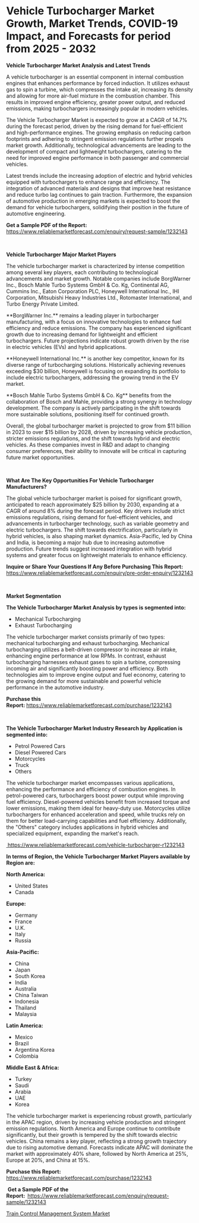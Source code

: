 <p><h1>Vehicle Turbocharger Market Growth, Market Trends, COVID-19 Impact, and Forecasts for period from 2025 - 2032</h1></p><p><strong>Vehicle Turbocharger Market Analysis and Latest Trends</strong></p>
<p><p>A vehicle turbocharger is an essential component in internal combustion engines that enhances performance by forced induction. It utilizes exhaust gas to spin a turbine, which compresses the intake air, increasing its density and allowing for more air-fuel mixture in the combustion chamber. This results in improved engine efficiency, greater power output, and reduced emissions, making turbochargers increasingly popular in modern vehicles.</p><p>The Vehicle Turbocharger Market is expected to grow at a CAGR of 14.7% during the forecast period, driven by the rising demand for fuel-efficient and high-performance engines. The growing emphasis on reducing carbon footprints and adhering to stringent emission regulations further propels market growth. Additionally, technological advancements are leading to the development of compact and lightweight turbochargers, catering to the need for improved engine performance in both passenger and commercial vehicles.</p><p>Latest trends include the increasing adoption of electric and hybrid vehicles equipped with turbochargers to enhance range and efficiency. The integration of advanced materials and designs that improve heat resistance and reduce turbo lag continues to gain traction. Furthermore, the expansion of automotive production in emerging markets is expected to boost the demand for vehicle turbochargers, solidifying their position in the future of automotive engineering.</p></p>
<p><strong>Get a Sample PDF of the Report:&nbsp;</strong> <a href="https://www.reliablemarketforecast.com/enquiry/request-sample/1232143?utm_campaign=2780&utm_medium=2&utm_source=Github&utm_content=ia&utm_term=30032025&utm_id=vehicle-turbocharger">https://www.reliablemarketforecast.com/enquiry/request-sample/1232143</a></p>
<p>&nbsp;</p>
<p><strong>Vehicle Turbocharger Major Market Players</strong></p>
<p><p>The vehicle turbocharger market is characterized by intense competition among several key players, each contributing to technological advancements and market growth. Notable companies include BorgWarner Inc., Bosch Mahle Turbo Systems GmbH & Co. Kg, Continental AG, Cummins Inc., Eaton Corporation PLC, Honeywell International Inc., IHI Corporation, Mitsubishi Heavy Industries Ltd., Rotomaster International, and Turbo Energy Private Limited.</p><p>**BorgWarner Inc.** remains a leading player in turbocharger manufacturing, with a focus on innovative technologies to enhance fuel efficiency and reduce emissions. The company has experienced significant growth due to increasing demand for lightweight and efficient turbochargers. Future projections indicate robust growth driven by the rise in electric vehicles (EVs) and hybrid applications.</p><p>**Honeywell International Inc.** is another key competitor, known for its diverse range of turbocharging solutions. Historically achieving revenues exceeding $30 billion, Honeywell is focusing on expanding its portfolio to include electric turbochargers, addressing the growing trend in the EV market.</p><p>**Bosch Mahle Turbo Systems GmbH & Co. Kg** benefits from the collaboration of Bosch and Mahle, providing a strong synergy in technology development. The company is actively participating in the shift towards more sustainable solutions, positioning itself for continued growth.</p><p>Overall, the global turbocharger market is projected to grow from $11 billion in 2023 to over $15 billion by 2028, driven by increasing vehicle production, stricter emissions regulations, and the shift towards hybrid and electric vehicles. As these companies invest in R&D and adapt to changing consumer preferences, their ability to innovate will be critical in capturing future market opportunities.</p></p>
<p>&nbsp;</p>
<p><strong>What Are The Key Opportunities For Vehicle Turbocharger Manufacturers?</strong></p>
<p><p>The global vehicle turbocharger market is poised for significant growth, anticipated to reach approximately $25 billion by 2030, expanding at a CAGR of around 8% during the forecast period. Key drivers include strict emissions regulations, rising demand for fuel-efficient vehicles, and advancements in turbocharger technology, such as variable geometry and electric turbochargers. The shift towards electrification, particularly in hybrid vehicles, is also shaping market dynamics. Asia-Pacific, led by China and India, is becoming a major hub due to increasing automotive production. Future trends suggest increased integration with hybrid systems and greater focus on lightweight materials to enhance efficiency.</p></p>
<p><strong>Inquire or Share Your Questions If Any Before Purchasing This Report:</strong> <a href="https://www.reliablemarketforecast.com/enquiry/pre-order-enquiry/1232143?utm_campaign=2780&utm_medium=2&utm_source=Github&utm_content=ia&utm_term=30032025&utm_id=vehicle-turbocharger">https://www.reliablemarketforecast.com/enquiry/pre-order-enquiry/1232143</a></p>
<p>&nbsp;</p>
<p><strong>Market Segmentation</strong></p>
<p><strong>The Vehicle Turbocharger Market Analysis by types is segmented into:</strong></p>
<p><ul><li>Mechanical Turbocharging</li><li>Exhaust Turbocharging</li></ul></p>
<p><p>The vehicle turbocharger market consists primarily of two types: mechanical turbocharging and exhaust turbocharging. Mechanical turbocharging utilizes a belt-driven compressor to increase air intake, enhancing engine performance at low RPMs. In contrast, exhaust turbocharging harnesses exhaust gases to spin a turbine, compressing incoming air and significantly boosting power and efficiency. Both technologies aim to improve engine output and fuel economy, catering to the growing demand for more sustainable and powerful vehicle performance in the automotive industry.</p></p>
<p><strong>Purchase this Report:&nbsp;</strong><a href="https://www.reliablemarketforecast.com/purchase/1232143?utm_campaign=2780&utm_medium=2&utm_source=Github&utm_content=ia&utm_term=30032025&utm_id=vehicle-turbocharger">https://www.reliablemarketforecast.com/purchase/1232143</a></p>
<p>&nbsp;</p>
<p><strong>The Vehicle Turbocharger Market Industry Research by Application is segmented into:</strong></p>
<p><ul><li>Petrol Powered Cars</li><li>Diesel Powered Cars</li><li>Motorcycles</li><li>Truck</li><li>Others</li></ul></p>
<p><p>The vehicle turbocharger market encompasses various applications, enhancing the performance and efficiency of combustion engines. In petrol-powered cars, turbochargers boost power output while improving fuel efficiency. Diesel-powered vehicles benefit from increased torque and lower emissions, making them ideal for heavy-duty use. Motorcycles utilize turbochargers for enhanced acceleration and speed, while trucks rely on them for better load-carrying capabilities and fuel efficiency. Additionally, the "Others" category includes applications in hybrid vehicles and specialized equipment, expanding the market's reach.</p></p>
<p><a href="https://www.reliablemarketforecast.com/vehicle-turbocharger-r1232143?utm_campaign=2780&utm_medium=2&utm_source=Github&utm_content=ia&utm_term=30032025&utm_id=vehicle-turbocharger">&nbsp;https://www.reliablemarketforecast.com/vehicle-turbocharger-r1232143</a></p>
<p><strong>In terms of Region, the Vehicle Turbocharger Market Players available by Region are:</strong></p>
<p>
    <p> <strong> North America: </strong>
        <ul>
            <li>United States</li>
            <li>Canada</li>
        </ul>
        </p> 
    <p> <strong> Europe: </strong>
        <ul>
            <li>Germany</li>
            <li>France</li>
            <li>U.K.</li>
            <li>Italy</li>
            <li>Russia</li>
        </ul>
        </p> 
    <p> <strong> Asia-Pacific: </strong>
        <ul>
            <li>China</li>
            <li>Japan</li>
            <li>South Korea</li>
            <li>India</li>
            <li>Australia</li>
            <li>China Taiwan</li>
            <li>Indonesia</li>
            <li>Thailand</li>
            <li>Malaysia</li>
        </ul>
        </p> 
    <p> <strong> Latin America: </strong>
        <ul>
            <li>Mexico</li>
            <li>Brazil</li>
            <li>Argentina Korea</li>
            <li>Colombia</li>
        </ul>
        </p> 
    <p> <strong> Middle East & Africa: </strong>
        <ul>
            <li>Turkey</li>
            <li>Saudi</li>
            <li>Arabia</li>
            <li>UAE</li>
            <li>Korea</li>
        </ul>
    </p>
    </p>
<p><p>The vehicle turbocharger market is experiencing robust growth, particularly in the APAC region, driven by increasing vehicle production and stringent emission regulations. North America and Europe continue to contribute significantly, but their growth is tempered by the shift towards electric vehicles. China remains a key player, reflecting a strong growth trajectory due to rising automotive demand. Forecasts indicate APAC will dominate the market with approximately 40% share, followed by North America at 25%, Europe at 20%, and China at 15%.</p></p>
<p><strong>Purchase this Report: </strong><a href="https://www.reliablemarketforecast.com/purchase/1232143?utm_campaign=2780&utm_medium=2&utm_source=Github&utm_content=ia&utm_term=30032025&utm_id=vehicle-turbocharger">https://www.reliablemarketforecast.com/purchase/1232143</a></p>
<p>&nbsp;<strong>Get a Sample PDF of the Report:&nbsp;&nbsp;</strong><a href="https://www.reliablemarketforecast.com/enquiry/request-sample/1232143?utm_campaign=2780&utm_medium=2&utm_source=Github&utm_content=ia&utm_term=30032025&utm_id=vehicle-turbocharger">https://www.reliablemarketforecast.com/enquiry/request-sample/1232143</a></p>
<p><strong></strong></p>
<p><p><a href="https://github.com/xanaanenkaly/Market-Research-Report-List-1/blob/main/train-control-management-system-market.md?utm_campaign=2780&utm_medium=2&utm_source=Github&utm_content=ia&utm_term=30032025&utm_id=vehicle-turbocharger">Train Control Management System Market</a></p></p>